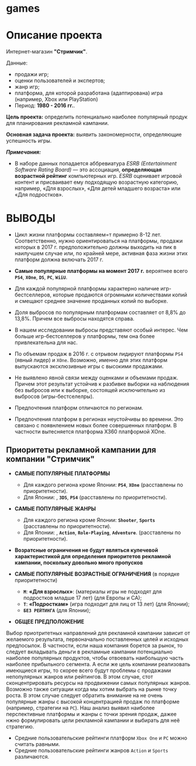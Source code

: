 # games

# Описание проекта

Интернет-магазин **"Стримчик"**.

Данные:
* продажи игр;
* оценки пользователей и экспертов;
* жанр игр;
* платформа, для которой разработана (адаптирована) игра (например, Xbox или PlayStation)
* Период: **1980 - 2016 гг.**.

**Цель проекта:** определить потенциально наиболее популярный продук для планирования рекламной кампании.

**Основная задача проекта:** выявить закономерности, определяющие успешность игры.

***Примечания:***
* В наборе данных попадается аббревиатура *ESRB (Entertainment Software Rating Board)* — это ассоциация, **определяющая возрастной рейтинг** компьютерных игр. *ESRB* оценивает игровой контент и присваивает ему подходящую возрастную категорию, например, «Для взрослых», «Для детей младшего возраста» или «Для подростков».


# ВЫВОДЫ

* Цикл жизни платформы составляем=т примерно 8-12 лет. Соответственно, нужно ориентироваться на платформы, продажи которых в 2017 г. предположительно должны выходить на пик в наилучшем случае или, по крайней мере, активная фаза жизни этих платформ должна включать 2017 г.

* **Самые популярные платформы на момент 2017 г.** вероятнее всего **`PS4`**, **`XOne`**, **`DS`**, **`PC`**, **`WiiU`**.

* Для каждой популярной платформы характерно наличие игр-бестселлеров, которые продаются огромными количествами копий и смещают среднее значение проданных копий по выборке.

* Доля выбросов по популярным платформам составляет от 8,8% до 13,8%. Причем все выбросы находятся справа.

* В нашем исследовании выбросы представяют особый интерес. Чем больше игр-бестселлеров у платформы, тем она более привлекательна для нас.

* По объемам продаж в 2016 г. с отрывом лидируют платформы `PS4` (явный лидер) и `XOne`. Возможно, именно для этих платформ выпускаются эксклюзивные игры с высокими продажами.

* Не выявлено явной связи между оценками и объемами продаж. Причем этот результат устойчив к разбивке выборки на наблюдения без выбросов или к выборке, состоящей исключительно из выбросов (игры-бестселелры).

* Предпочтения платформ отличаются по регионам.

* Предпочтения платформ в регионах неустойчивы во времени. Это связано с появнлением новых более совершенных платформ. В частности вытесняется платформа X360 платформой XOne.

## Приоритеты рекламной кампании для компании "Стримчик"

* **САМЫЕ ПОПУЛЯРНЫЕ ПЛАТФОРМЫ**
    - Для каждого региона кроме Японии: **`PS4`**, **`XOne`** (расставлены по приоритетности).
    - Для Японии: , **`3DS`**, **`PS4`** (расставлены по приоритетности).
    

* **САМЫЕ ПОПУЛЯРНЫЕ ЖАНРЫ** 
    - Для каждого региона кроме Японии: **`Shooter`**, **`Sports`** (расставлены по приоритетности).
    - Для Японии: , **`Action`**, **`Role-Playing`**, **`Adventure`**. (расставлены по приоритетности).
    
 
* **Возратсные ограничения не будут являться кулечевой характеристикой для определения приоритетов рекламной кампании, поскольку довольно много пропусков**

* **САМЫЕ ПОПУЛЯРНЫЕ ВОЗРАСТНЫЕ ОГРАНИЧЕНИЯ** (в порядке приоритетности)
    - **`M`**: **«Для взрослых»**: (материалы игры не подходят для подростков младше 17 лет) (для Европы и СА);
    - **`T`**: **«Подросткам»** (игра подходит для лиц от 13 лет) (для Японии); 
    - **`БЕЗ РЕЙТИНГА`** (для Японии);
    
    
* **ОБЩЕЕ ПРЕДПОЛОЖЕНИЕ**

Выбор приотритетных направлений для рекламной кампании зависит от желаемого результата, первоначально поставленных целей и исходных предпосылок. В частности, если наша компания борется за рынок, то следует вкладывать деньги в рекламные кампании потенциально наиболее популярных продуктов, чтобы отвоевать наибольшую часть наиболее прибыльного сегмента. А если же цель компании реализовать имеющиеся игры, то скорее всего будут проблемы с продажами непопулярных жанров или рейтингов. В этом случае, стот сконцентрировать ресурсы на продвижении самых популярных жанров. Возможно также ситуации когда мы хотим выбрать на рынке точку роста. В этом случае следует обратить внимание на не очень популярные жанры с высокой концентрацией продаж по платформе (например, стратегии на `PC`). Наш анализ выявил наиболее перспективные платформы и жанры с точки зрения продаж, дажее нжно формулировать цели рекламной кампании и выбирать для неё стратегию.

* Средние пользовательские рейтинги платформ `Xbox One` и `PC` можно считать равными.
* Средние пользовательские рейтинги жанров `Action`  и `Sports` различаются.
